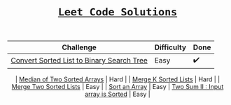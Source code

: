 <div align = "center">
  
# [`Leet Code Solutions`](#)
  
</br>  

| Challenge           | Difficulty | Done |
|----------------|---------------|---------------|
| [Convert Sorted List to Binary Search Tree](https://github.com/a3X3k/Leet-Code-Solutions/tree/main/Convert%20Sorted%20List%20to%20Binary%20Search%20Tree/readme.md)    | Easy | :heavy_check_mark: | 

| [Median of Two Sorted Arrays](https://github.com/a3X3k/Leet-Code-Solutions/blob/main/Median%20of%20Two%20Sorted%20Arrays/readme.md)    | Hard |
| [Merge K Sorted Lists](https://github.com/a3X3k/Leet-Code-Solutions/blob/main/Merge%20K%20Sorted%20Lists/readme.md)    | Hard |
| [Merge Two Sorted Lists](https://github.com/a3X3k/Leet-Code-Solutions/blob/main/Merge%20Two%20Sorted%20Lists/readme.md)    | Easy |
| [Sort an Array](https://github.com/a3X3k/Leet-Code-Solutions/tree/main/Sort%20an%20Array/readme.md)    | Easy
| [Two Sum II : Input array is Sorted](https://github.com/a3X3k/Leet-Code-Solutions/tree/main/Two%20Sum%20II%20:%20Input%20array%20is%20Sorted/readme.md)    | Easy |

</div>



